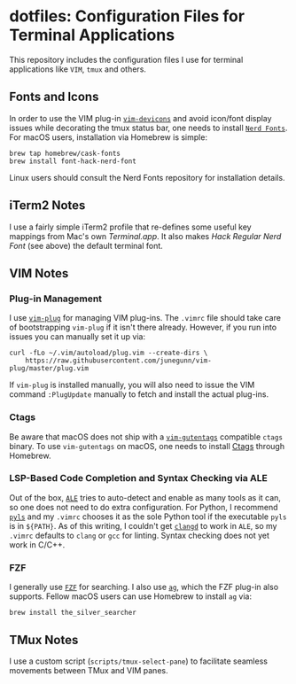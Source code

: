 # dotfiles: Configuration Files for Terminal Applications

This repository includes the configuration files I use for terminal applications like `VIM`, `tmux` and others.

## Fonts and Icons

In order to use the VIM plug-in [`vim-devicons`](https://github.com/ryanoasis/vim-devicons) and avoid icon/font display issues while decorating the tmux status bar, one needs to install [`Nerd Fonts`](https://github.com/ryanoasis/nerd-fonts). For macOS users, installation via Homebrew is simple:
```
brew tap homebrew/cask-fonts
brew install font-hack-nerd-font
```
Linux users should consult the Nerd Fonts repository for installation details.

## iTerm2 Notes

I use a fairly simple iTerm2 profile that re-defines some useful key mappings from Mac's own _Terminal.app_. It also makes _Hack Regular Nerd Font_ (see above) the default terminal font.

## VIM Notes

### Plug-in Management

I use [`vim-plug`](https://github.com/junegunn/vim-plug) for managing VIM plug-ins. The `.vimrc` file should take care of bootstrapping `vim-plug` if it isn't there already. However, if you run into issues you can manually set it up via:
```
curl -fLo ~/.vim/autoload/plug.vim --create-dirs \
    https://raw.githubusercontent.com/junegunn/vim-plug/master/plug.vim
```
If `vim-plug` is installed manually, you will also need to issue the VIM command `:PlugUpdate` manually to fetch and install the actual plug-ins.

### Ctags

Be aware that macOS does not ship with a [`vim-gutentags`](https://github.com/ludovicchabant/vim-gutentags) compatible `ctags` binary. To use `vim-gutentags` on macOS, one needs to install [Ctags](http://ctags.sourceforge.net/) through Homebrew.

### LSP-Based Code Completion and Syntax Checking via ALE

Out of the box, [`ALE`](https://github.com/w0rp/ale) tries to auto-detect and enable as many tools as it can, so one does not need to do extra configuration. For Python, I recommend [`pyls`](https://github.com/palantir/python-language-server) and my `.vimrc` chooses it as the sole Python tool if the executable `pyls` is in `${PATH}`. As of this writing, I couldn't get [`clangd`](https://clang.llvm.org/extra/clangd.html) to work in `ALE`, so my `.vimrc` defaults to `clang` or `gcc` for linting. Syntax checking does not yet work in C/C++.

### FZF

I generally use [`FZF`](https://github.com/junegunn/fzf.vim) for searching. I also use [`ag`](https://github.com/ggreer/the_silver_searcher), which the FZF plug-in also supports. Fellow macOS users can use Homebrew to install `ag` via:
```
brew install the_silver_searcher
```

## TMux Notes

I use a custom script (`scripts/tmux-select-pane`) to facilitate seamless movements between TMux and VIM panes.
